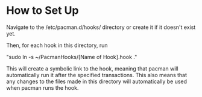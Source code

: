 # How to Set Up

Navigate to the /etc/pacman.d/hooks/ directory or create it if it doesn't exist yet.

Then, for each hook in this directory, run 

"sudo ln -s ~/PacmanHooks/[Name of Hook].hook ."

This will create a symbolic link to the hook, meaning that pacman will automatically run it after the specified transactions. This also means that any changes to the files made in this directory will automatically be used when pacman runs the hook.
